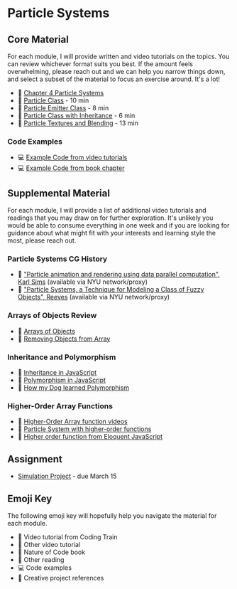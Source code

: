 # Particle Systems

## Core Material

For each module, I will provide written and video tutorials on the topics. You can review whichever format suits you best. If the amount feels overwhelming, please reach out and we can help you narrow things down, and select a subset of the material to focus an exercise around. It's a lot!

- 📗 [Chapter 4 Particle Systems](https://nature-of-code-2nd-edition.netlify.app/particles/)
- 🚂 [Particle Class](https://thecodingtrain.com/tracks/the-nature-of-code-2/noc/4-particles/1-particle-system) - 10 min
- 🚂 [Particle Emitter Class](https://thecodingtrain.com/tracks/the-nature-of-code-2/noc/4-particles/2-particle-emitters) - 8 min
- 🚂 [Particle Class with Inheritance](https://thecodingtrain.com/tracks/the-nature-of-code-2/noc/4-particles/3-particle-inheritance) - 6 min
- 🚂 [Particle Textures and Blending](https://thecodingtrain.com/tracks/the-nature-of-code-2/noc/4-particles/4-particle-textures) - 13 min

### Code Examples
- 💻 [Example Code from video tutorials](https://editor.p5js.org/codingtrain/collections/OOySGOizs)
- 💻 [Example Code from book chapter](https://editor.p5js.org/natureofcode/collections/Ks8jJ80hJ)

## Supplemental Material

For each module, I will provide a list of additional video tutorials and readings that you may draw on for further exploration. It's unlikely you would be able to consume everything in one week and if you are looking for guidance about what might fit with your interests and learning style the most, please reach out.

### Particle Systems CG History

- 📕 ["Particle animation and rendering using data parallel computation", Karl Sims](http://doi.acm.org/10.1145/97879.97923) (available via NYU network/proxy)
- 📕 ["Particle Systems, a Technique for Modeling a Class of Fuzzy Objects", Reeves](http://doi.acm.org/10.1145/357318.357320) (available via NYU network/proxy)

### Arrays of Objects Review

- 🚂 [Arrays of Objects](https://thecodingtrain.com/beginners/p5js/7.3-array-of-objects.html)
- 🚂 [Removing Objects from Array](https://thecodingtrain.com/beginners/p5js/7.5-removing-objects-from-array.html)

### Inheritance and Polymorphism

- 🚂 [Inheritance in JavaScript](https://youtu.be/MfxBfRD0FVU)
- 🚂 [Polymorphism in JavaScript](https://youtu.be/8a5BkwuZRK0)
- 📕 [How my Dog learned Polymorphism](http://www.javaranch.com/campfire/StoryPoly.jsp)

### Higher-Order Array Functions

- 🚂 [Higher-Order Array function videos](https://youtu.be/m9bRVQ_-DXY?list=PLRqwX-V7Uu6YgpA3Oht-7B4NBQwFVe3pr)
- 🚂 [Particle System with higher-order functions](https://youtu.be/m9bRVQ_-DXY?list=PLRqwX-V7Uu6YgpA3Oht-7B4NBQwFVe3pr)
- 📕 [Higher order function from Eloquent JavaScript](http://eloquentjavascript.net/05_higher_order.html)

## Assignment

- [Simulation Project](https://github.com/nature-of-code/noc-syllabus-S21/tree/main/projects/simulation) - due March 15

## Emoji Key

The following emoji key will hopefully help you navigate the material for each module.

- 🚂 Video tutorial from Coding Train
- 🎥 Other video tutorial
- 📗 Nature of Code book
- 📕 Other reading
- 💻 Code examples
- 🎨 Creative project references
